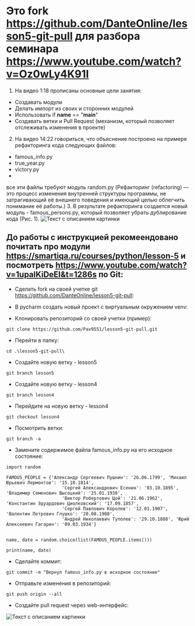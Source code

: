 # Это fork https://github.com/DanteOnline/lesson5-git-pull для разбора семинара https://www.youtube.com/watch?v=Oz0wLy4K91I
1. На видео 1:18 прописаны основные цели занятия:
- Создавать модули
- Делать импорт из своих и сторонних модулей
- Использовать if __name__ == "__main__"
- Создавать ветки и Pull Request (механизм, который позволяет отслеживать изменения в проекте)
2. На видео 14:22 говориться, что объяснение построено на примере рефакторинга кода следующих файлов:
- famous_info.py
- true_year.py
- victory.py
- 
все эти файлы требуют модуль random.py
(Рефакторинг (refactoring) — это процесс изменения внутренней структуры программы, не затрагивающий её внешнего поведения и имеющий целью облегчить понимание её работы.)
3. В результате рефакторинга создается новый модуль - famous_persons.py, который позволяет убрать дублирование кода (Рис. 1).
<image src="https://github.com/Pav9551/lesson5-git-pull/blob/master/refactoring.vpd.png" alt="Текст с описанием картинки">
## До работы с инструкцией рекомеендовано почитать про модули https://smartiqa.ru/courses/python/lesson-5 и посмотреть https://www.youtube.com/watch?v=1upalKiDeEI&t=1286s по Git:

- Сделать fork на своей учетке git https://github.com/DanteOnline/lesson5-git-pull:

- В pycharm создать новый проект с виртуальным окружением venv:

- Клонировать репозиторий со своей учетки (пример):
```
git clone https://github.com/Pav9551/lesson5-git-pull.git
```
- Перейти в папку:
```
cd .\lesson5-git-pull\
```
- Создайте новую ветку - lesson5
```
git branch lesson5
```
- Создайте новую ветку - lesson4
```
git branch lesson4
```
- Перейдите на новую ветку - lesson4
```
git checkout lesson4
```
- Посмотрить ветки:
```
git branch -a
```
- Замените содержимое файла famous_info.py на его исходное состояние:
```
import random

FAMOUS_PEOPLE = {'Александр Сергеевич Пушнин': '26.06.1799', 'Михаил Юрьевич Лермонтов': '15.10.1814',
                     'Сергей Александрович Есенин': '03.10.1895', 'Владимир Семенович Высоцкий': '25.01.1938',
                     'Виктор Робертович Цой': '21.06.1962', 'Константин Эдуардович Циолковский': '17.09.1857',
                     'Сергей Павлович Королев': '12.01.1907', 'Валентин Петрович Глушко': '20.08.1908',
                     'Андрей Николаевич Туполев': '29.10.1888', 'Юрий Алексеевич Гагарин': '09.03.1934'}


name, date = random.choice(list(FAMOUS_PEOPLE.items()))

print(name, date)
```
- Сделайте коммит:
```
git commit -m "Вернул famous_info.py в исходное состояние"
```
- Отправьте изменения в репозиторий:
```
git push origin --all
```
- Создайте pull request через web-интерфейс:
<image src="https://github.com/Pav9551/lesson5-git-pull/blob/master/create_pr.png" alt="Текст с описанием картинки">




